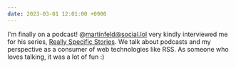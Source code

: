 ```yaml
---
date: 2023-03-01 12:01:00 +0900
---
```


I'm finally on a podcast! @martinfeld@social.lol very kindly interviewed me for his series, [Really Specific Stories](https://www.rsspod.net/michael-camilleri). We talk about podcasts and my perspective as a consumer of web technologies like RSS. As someone who loves talking, it was a lot of fun :)
